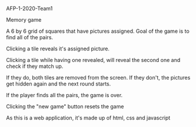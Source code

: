 AFP-1-2020-Team1

Memory game

A 6 by 6 grid of squares that have pictures assigned. Goal of the game is to find all of the pairs.

Clicking a tile reveals it's assigned picture.

Clicking a tile while having one revealed, will reveal the second one and check if they match up.

If they do, both tiles are removed from the screen. If they don't, the pictures get hidden again and the next round starts.

If the player finds all the pairs, the game is over.

Clicking the "new game" button resets the game


As this is a web application, it's made up of html, css and javascript
